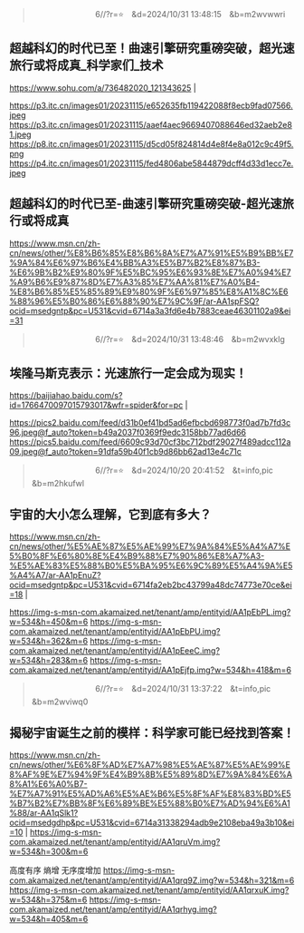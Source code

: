 
>　　　　　　　　6//?r=⭐　&d=2024/10/31 13:48:15　&b=m2wvwwri
## 超越科幻的时代已至！曲速引擎研究重磅突破，超光速旅行或将成真_科学家们_技术
https://www.sohu.com/a/736482020_121343625
|

https://p3.itc.cn/images01/20231115/e652635fb119422088f8ecb9fad07566.jpeg
https://p3.itc.cn/images01/20231115/aaef4aec9669407088646ed32aeb2e81.jpeg
https://p8.itc.cn/images01/20231115/d5cd05f824814d4e8f4e8a012c9c49f5.png
https://p4.itc.cn/images01/20231115/fed4806abe5844879dcff4d33d1ecc7e.jpeg

## 超越科幻的时代已至-曲速引擎研究重磅突破-超光速旅行或将成真
https://www.msn.cn/zh-cn/news/other/%E8%B6%85%E8%B6%8A%E7%A7%91%E5%B9%BB%E7%9A%84%E6%97%B6%E4%BB%A3%E5%B7%B2%E8%87%B3-%E6%9B%B2%E9%80%9F%E5%BC%95%E6%93%8E%E7%A0%94%E7%A9%B6%E9%87%8D%E7%A3%85%E7%AA%81%E7%A0%B4-%E8%B6%85%E5%85%89%E9%80%9F%E6%97%85%E8%A1%8C%E6%88%96%E5%B0%86%E6%88%90%E7%9C%9F/ar-AA1spFSQ?ocid=msedgntp&pc=U531&cvid=6714a3a3fd6e4b7883ceae46301102a9&ei=31

>　　　　　　　　6//?r=⭐　&d=2024/10/31 13:48:46　&b=m2wvxklg
## 埃隆马斯克表示：光速旅行一定会成为现实！
https://baijiahao.baidu.com/s?id=1766470097015793017&wfr=spider&for=pc
|

https://pics2.baidu.com/feed/d31b0ef41bd5ad6efbcbd698773f0ad7b7fd3c96.jpeg@f_auto?token=b49a2037f0369f9edc3158bb77ad6d66
https://pics5.baidu.com/feed/6609c93d70cf3bc712bdf29027f489adcc112a09.jpeg@f_auto?token=91dfa59b40f1cb9d86bb62ad13e4c71c

>　　　　　　　　6//?r=⭐　&d=2024/10/20 20:41:52　&t=info,pic　&b=m2hkufwl
## 宇宙的大小怎么理解，它到底有多大？
https://www.msn.cn/zh-cn/news/other/%E5%AE%87%E5%AE%99%E7%9A%84%E5%A4%A7%E5%B0%8F%E6%80%8E%E4%B9%88%E7%90%86%E8%A7%A3-%E5%AE%83%E5%88%B0%E5%BA%95%E6%9C%89%E5%A4%9A%E5%A4%A7/ar-AA1pEnuZ?ocid=msedgntp&pc=U531&cvid=6714fa2eb2bc43799a48dc74773e70ce&ei=18
|

https://img-s-msn-com.akamaized.net/tenant/amp/entityid/AA1pEbPL.img?w=534&h=450&m=6
https://img-s-msn-com.akamaized.net/tenant/amp/entityid/AA1pEbPU.img?w=534&h=362&m=6
https://img-s-msn-com.akamaized.net/tenant/amp/entityid/AA1pEeeC.img?w=534&h=283&m=6
https://img-s-msn-com.akamaized.net/tenant/amp/entityid/AA1pEjfp.img?w=534&h=418&m=6

>　　　　　　　　6//?r=⭐　&d=2024/10/31 13:37:22　&t=info,pic　&b=m2wviwq0
## 揭秘宇宙诞生之前的模样：科学家可能已经找到答案！
https://www.msn.cn/zh-cn/news/other/%E6%8F%AD%E7%A7%98%E5%AE%87%E5%AE%99%E8%AF%9E%E7%94%9F%E4%B9%8B%E5%89%8D%E7%9A%84%E6%A8%A1%E6%A0%B7-%E7%A7%91%E5%AD%A6%E5%AE%B6%E5%8F%AF%E8%83%BD%E5%B7%B2%E7%BB%8F%E6%89%BE%E5%88%B0%E7%AD%94%E6%A1%88/ar-AA1qSlk1?ocid=msedgdhp&pc=U531&cvid=6714a31338294adb9e2108eba49a3b10&ei=10
|
https://img-s-msn-com.akamaized.net/tenant/amp/entityid/AA1qruVm.img?w=534&h=300&m=6

高度有序
熵增
无序度增加
https://img-s-msn-com.akamaized.net/tenant/amp/entityid/AA1qrq9Z.img?w=534&h=321&m=6
https://img-s-msn-com.akamaized.net/tenant/amp/entityid/AA1qrxuK.img?w=534&h=375&m=6
https://img-s-msn-com.akamaized.net/tenant/amp/entityid/AA1qrhyg.img?w=534&h=405&m=6
